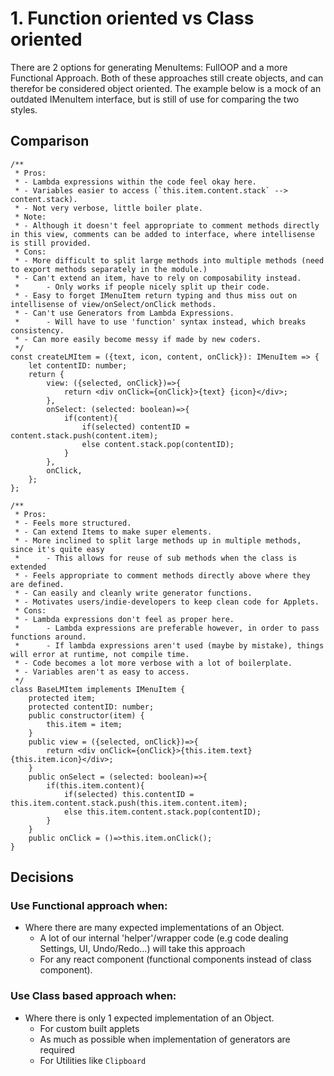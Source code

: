 # 1. Function oriented vs Class oriented 
There are 2 options for generating MenuItems: FullOOP and a more Functional Approach.
Both of these approaches still create objects, and can therefor be considered object oriented. 
The example below is a mock of an outdated IMenuItem interface, but is still of use for comparing the two styles. 

## Comparison
```tsx    
/**
 * Pros:
 * - Lambda expressions within the code feel okay here.
 * - Variables easier to access (`this.item.content.stack` --> content.stack).
 * - Not very verbose, little boiler plate.
 * Note:
 * - Although it doesn't feel appropriate to comment methods directly in this view, comments can be added to interface, where intellisense is still provided.
 * Cons:
 * - More difficult to split large methods into multiple methods (need to export methods separately in the module.)
 * - Can't extend an item, have to rely on composability instead.
 *      - Only works if people nicely split up their code.
 * - Easy to forget IMenuItem return typing and thus miss out on intellisense of view/onSelect/onClick methods.
 * - Can't use Generators from Lambda Expressions.
 *      - Will have to use 'function' syntax instead, which breaks consistency.
 * - Can more easily become messy if made by new coders.
 */ 
const createLMItem = ({text, icon, content, onClick}): IMenuItem => {
    let contentID: number;
    return {
        view: ({selected, onClick})=>{
            return <div onClick={onClick}>{text} {icon}</div>;
        },        
        onSelect: (selected: boolean)=>{
            if(content){
                if(selected) contentID = content.stack.push(content.item);
                else content.stack.pop(contentID);
            }
        },
        onClick,
    };
};

/**
 * Pros:
 * - Feels more structured.
 * - Can extend Items to make super elements.
 * - More inclined to split large methods up in multiple methods, since it's quite easy
 *      - This allows for reuse of sub methods when the class is extended
 * - Feels appropriate to comment methods directly above where they are defined.
 * - Can easily and cleanly write generator functions.
 * - Motivates users/indie-developers to keep clean code for Applets.
 * Cons:
 * - Lambda expressions don't feel as proper here.
 *      - Lambda expressions are preferable however, in order to pass functions around.
 *      - If lambda expressions aren't used (maybe by mistake), things will error at runtime, not compile time.
 * - Code becomes a lot more verbose with a lot of boilerplate.
 * - Variables aren't as easy to access.
 */ 
class BaseLMItem implements IMenuItem {
    protected item;
    protected contentID: number;
    public constructor(item) {
        this.item = item;
    }
    public view = ({selected, onClick})=>{
        return <div onClick={onClick}>{this.item.text} {this.item.icon}</div>;
    }
    public onSelect = (selected: boolean)=>{
        if(this.item.content){
            if(selected) this.contentID = this.item.content.stack.push(this.item.content.item);
            else this.item.content.stack.pop(contentID);
        }
    }
    public onClick = ()=>this.item.onClick();
}
```

## Decisions

### Use Functional approach when:
* Where there are many expected implementations of an Object.
    * A lot of our internal 'helper'/wrapper code (e.g code dealing Settings, UI, Undo/Redo...) will take this approach
    * For any react component (functional components instead of class component).

### Use Class based approach when:
* Where there is only 1 expected implementation of an Object.
    * For custom built applets
    * As much as possible when implementation of generators are required
    * For Utilities like `Clipboard`